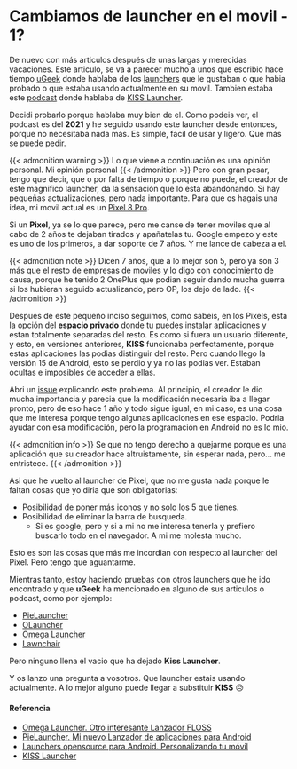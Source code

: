 # Cambiamos de launcher en el movil - 1?

De nuevo con más articulos después de unas largas y merecidas vacaciones. Este articulo, se va a parecer mucho a unos que escribio hace tiempo [uGeek](https://ugeek.github.io) donde hablaba de los [launchers](https://ugeek.github.io/blog/post/2020-12-30-launchers-opensource-para-android.html) que le gustaban o que habia probado o que estaba usando actualmente en su movil. Tambien estaba este [podcast](https://ugeek.github.io/post/2021-06-22-fritter-y-kiss.html) donde hablaba de [KISS Launcher](https://github.com/Neamar/KISS).

<!--more-->

Decidi probarlo porque hablaba muy bien de el. Como podeis ver, el podcast es del **2021** y he seguido usando este launcher desde entonces, porque no necesitaba nada más. Es simple, facil de usar y ligero. Que más se puede pedir.

{{< admonition warning >}}
Lo que viene a continuación es una opinión personal. Mi opinión personal
{{< /admonition >}}
Pero con gran pesar, tengo que decir, que o por falta de tiempo o porque no puede, el creador de este magnifico launcher, da la sensación que lo esta abandonando. Si hay pequeñas actualizaciones, pero nada importante. Para que os hagais una idea, mi movil actual es un [Pixel 8 Pro](https://store.google.com/product/pixel_8_pro?hl=es). 

Si un **Pixel**, ya se lo que parece, pero me canse de tener moviles que al cabo de 2 años te dejaban tirados y apañatelas tu. Google empezo y este es uno de los primeros, a dar soporte de 7 años. Y me lance de cabeza a el.

{{< admonition note >}}
Dicen 7 años, que a lo mejor son 5, pero ya son 3 más que el resto de empresas de moviles y lo digo con conocimiento de causa, porque he tenido 2 OnePlus que podian seguir dando mucha guerra si los hubieran seguido actualizando, pero OP, los dejo de lado.
{{< /admonition >}}

Despues de este pequeño inciso seguimos, como sabeis, en los Pixels, esta la opción del **espacio privado** donde tu puedes instalar aplicaciones y estan totalmente separadas del resto. Es como si fuera un usuario diferente, y esto, en versiones anteriores, **KISS** funcionaba perfectamente, porque estas aplicaciones las podias distinguir del resto. Pero cuando llego la versión 15 de Android, esto se perdio y ya no las podias ver. Estaban ocultas e imposibles de acceder a ellas. 

Abri un [issue](https://github.com/Neamar/KISS/issues/2338) explicando este problema. Al principio, el creador le dio mucha importancia y parecia que la modificación necesaria iba a llegar pronto, pero de eso hace 1 año y todo sigue igual, en mi caso, es una cosa que me interesa porque tengo algunas aplicaciones en ese espacio. Podria ayudar con esa modificación, pero la programación en Android no es lo mio.

{{< admonition info >}}
Se que no tengo derecho a quejarme porque es una aplicación que su creador hace altruistamente, sin esperar nada, pero... me entristece.
{{< /admonition >}}

Asi que he vuelto al launcher de Pixel, que no me gusta nada porque le faltan cosas que yo diria que son obligatorias:
- Posibilidad de poner más iconos y no solo los 5 que tienes.
- Posibilidad de eliminar la barra de busqueda.
  - Si es google, pero y si a mi no me interesa tenerla y prefiero buscarlo todo en el navegador. A mi me molesta mucho.
  
Esto es son las cosas que más me incordian con respecto al launcher del Pixel. Pero tengo que aguantarme. 

Mientras tanto, estoy haciendo pruebas con otros launchers que he ido encontrado y que **uGeek** ha mencionado en alguno de sus articulos o podcast, como por ejemplo:
- [PieLauncher](https://ugeek.github.io/blog/post/2021-03-27-pielauncher-mi-nuevo-lanzador-de-aplicaciones-para-android.html)
- [OLauncher](https://github.com/tanujnotes/Olauncher)
- [Omega Launcher](https://github.com/NeoApplications/Neo-Launcher)
- [Lawnchair](https://github.com/LawnchairLauncher/Lawnchair)

Pero ninguno llena el vacio que ha dejado **Kiss Launcher**.

Y os lanzo una pregunta a vosotros. Que launcher estais usando actualmente. A lo mejor alguno puede llegar a substituir **KISS** 😥

#### Referencia
- [Omega Launcher. Otro interesante Lanzador FLOSS](https://ugeek.github.io/blog/post/2021-09-13-omega-launcher-otro-interesante-lanzador-floss.html)
- [PieLauncher. Mi nuevo Lanzador de aplicaciones para Android](https://ugeek.github.io/blog/post/2021-03-27-pielauncher-mi-nuevo-lanzador-de-aplicaciones-para-android.html)
- [Launchers opensource para Android. Personalizando tu móvil](https://ugeek.github.io/blog/post/2020-12-30-launchers-opensource-para-android.html)
- [KISS Launcher](https://github.com/Neamar/KISS)

